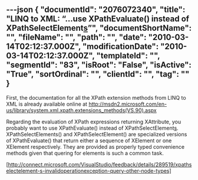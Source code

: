 ---json
{
  "documentId": "2076072340",
  "title": "LINQ to XML: “…use XPathEvaluate() instead of XPathSelectElement[s]()”",
  "documentShortName": "",
  "fileName": "",
  "path": "",
  "date": "2010-03-14T02:12:37.000Z",
  "modificationDate": "2010-03-14T02:12:37.000Z",
  "templateId": "",
  "segmentId": "83",
  "isRoot": "False",
  "isActive": "True",
  "sortOrdinal": "",
  "clientId": "",
  "tag": ""
}
---

First, the documentation for all the XPath extension methods from LINQ to XML is already available online at http://msdn2.microsoft.com/en-us/library/system.xml.xpath.extensions_methods(VS.90).aspx

Regarding the evaluation of XPath expressions returning XAttribute, you probably want to use XPathEvaluate() instead of XPathSelectElement[s](). XPathSelectElements() and XPathSelectElement() are specialized versions of XPathEvaluate() that return either a sequence of XElement or one XElement respectively. They are provided as properly typed convenience methods given that quering for elements is such a common task.

[http://connect.microsoft.com/VisualStudio/feedback/details/289519/xpathselectelement-s-invalidoperationexception-query-other-node-types]
